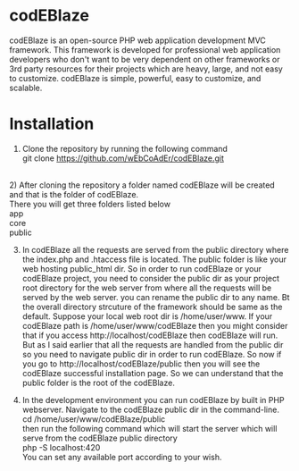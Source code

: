 # codEBlaze
codEBlaze is an open-source PHP web application development MVC framework. This framework is developed for professional web application developers who don't want to be very dependent on other frameworks or 3rd party resources for their projects which are heavy, large, and not easy to customize. codEBlaze is simple, powerful, easy to customize, and scalable. 

# Installation
1) Clone the repository by running the following command<br/>
git clone https://github.com/wEbCoAdEr/codEBlaze.git
<br/>
2) After cloning the repository a folder named codEBlaze will be created and that is the folder of codEBlaze.<br/>
There you will get three folders listed below<br/>
app <br/>
core<br/>
public<br/>

3) In codEBlaze all the requests are served from the public directory where the index.php and .htaccess file is located.
The public folder is like your web hosting public_html dir. So in order to run codEBlaze or your codEBlaze project,
you need to consider the public dir as your project root directory for the web server from where all the requests will
be served by the web server. you can rename the public dir to any name. Bt the overall directory strcuture of the 
framework should be same as the default. Suppose your local web root dir is /home/user/www. If your codEBlaze path is
/home/user/www/codEBlaze then you might consider that if you access http://localhost/codEBlaze then codEBlaze will run.
But as I said earlier that all the requests are handled from the public dir so you need to navigate public dir in order
to run codEBlaze. So now if you go to http://localhost/codEBlaze/public then you will see the codEBlaze successful 
installation page. So we can understand that the public folder is the root of the codEBlaze. <br/>

4) In the development environment you can run codEBlaze by built in PHP webserver. Navigate to the codEBlaze public dir
in the command-line. <br/>
cd /home/user/www/codEBlaze/public<br/>
then run the following command which will start the server which will serve from the codEBlaze public directory<br/>
php -S localhost:420<br/>
You can set any available port according to your wish. <br/>


